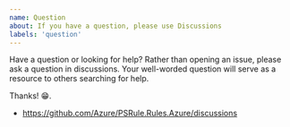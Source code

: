 ```yaml
---
name: Question
about: If you have a question, please use Discussions
labels: 'question'
---
```


Have a question or looking for help? Rather than opening an issue, please ask a question in discussions.
Your well-worded question will serve as a resource to others searching for help.

Thanks! 😁.

- https://github.com/Azure/PSRule.Rules.Azure/discussions
